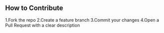 ## How to Contribute
1.Fork the repo
2.Create a feature branch
3.Commit your changes
4.Open a Pull Request with a clear description
